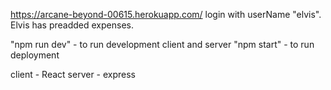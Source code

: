 https://arcane-beyond-00615.herokuapp.com/
login with userName "elvis". Elvis has preadded  expenses.

"npm run dev" - to run development client and server
"npm start" - to run deployment

client - React 
server - express